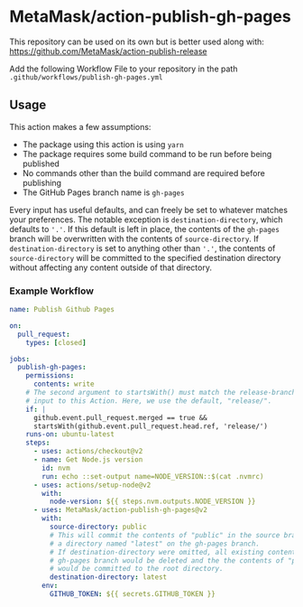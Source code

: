 # MetaMask/action-publish-gh-pages

This repository can be used on its own but is better used along with: https://github.com/MetaMask/action-publish-release

Add the following Workflow File to your repository in the path `.github/workflows/publish-gh-pages.yml`

## Usage

This action makes a few assumptions:

- The package using this action is using `yarn`
- The package requires some build command to be run before being published
- No commands other than the build command are required before publishing
- The GitHub Pages branch name is `gh-pages`

Every input has useful defaults, and can freely be set to whatever matches your preferences.
The notable exception is `destination-directory`, which defaults to `'.'`.
If this default is left in place, the contents of the `gh-pages` branch will be overwritten with the contents of `source-directory`.
If `destination-directory` is set to anything other than `'.'`, the contents of `source-directory` will be committed to the specified destination directory without affecting any content outside of that directory.

### Example Workflow

```yml
name: Publish Github Pages

on:
  pull_request:
    types: [closed]

jobs:
  publish-gh-pages:
    permissions:
      contents: write
    # The second argument to startsWith() must match the release-branch-prefix
    # input to this Action. Here, we use the default, "release/".
    if: |
      github.event.pull_request.merged == true &&
      startsWith(github.event.pull_request.head.ref, 'release/')
    runs-on: ubuntu-latest
    steps:
      - uses: actions/checkout@v2
      - name: Get Node.js version
        id: nvm
        run: echo ::set-output name=NODE_VERSION::$(cat .nvmrc)
      - uses: actions/setup-node@v2
        with:
          node-version: ${{ steps.nvm.outputs.NODE_VERSION }}
      - uses: MetaMask/action-publish-gh-pages@v2
        with:
          source-directory: public
          # This will commit the contents of "public" in the source branch to
          # a directory named "latest" on the gh-pages branch.
          # If destination-directory were omitted, all existing content of the
          # gh-pages branch would be deleted and the the contents of "public"
          # would be committed to the root directory.
          destination-directory: latest
        env:
          GITHUB_TOKEN: ${{ secrets.GITHUB_TOKEN }}
```
